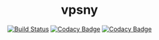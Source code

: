 <h1 align="center">vpsny</h1>

<div align="center">

[![Build Status](https://dev.azure.com/limaofeng/vpsny/_apis/build/status/life-lab.vpsny)](https://dev.azure.com/limaofeng/vpsny/_build/latest?definitionId=4)
[![Codacy Badge](https://api.codacy.com/project/badge/Grade/374fb8070f684a32a1f36394c9043c7a)](https://www.codacy.com/app/limaofeng/vpsny?utm_source=github.com&amp;utm_medium=referral&amp;utm_content=life-lab/vpsny&amp;utm_campaign=Badge_Grade)
[![Codacy Badge](https://api.codacy.com/project/badge/Coverage/374fb8070f684a32a1f36394c9043c7a)](https://www.codacy.com/app/limaofeng/vpsny?utm_source=github.com&utm_medium=referral&utm_content=life-lab/vpsny&utm_campaign=Badge_Coverage)

</div>